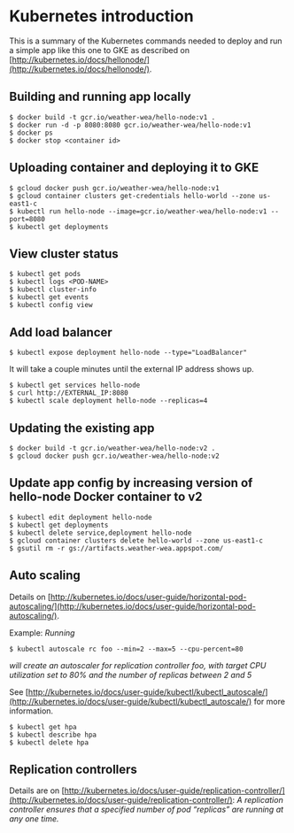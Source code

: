# Kubernetes introduction

This is a summary of the Kubernetes commands needed to deploy and run a simple app like this one to GKE as described on [http://kubernetes.io/docs/hellonode/](http://kubernetes.io/docs/hellonode/).

## Building and running app locally

    $ docker build -t gcr.io/weather-wea/hello-node:v1 .
    $ docker run -d -p 8080:8080 gcr.io/weather-wea/hello-node:v1
    $ docker ps
    $ docker stop <container id>

## Uploading container and deploying it to GKE

    $ gcloud docker push gcr.io/weather-wea/hello-node:v1
    $ gcloud container clusters get-credentials hello-world --zone us-east1-c
    $ kubectl run hello-node --image=gcr.io/weather-wea/hello-node:v1 --port=8080
    $ kubectl get deployments

## View cluster status

    $ kubectl get pods
    $ kubectl logs <POD-NAME>
    $ kubectl cluster-info
    $ kubectl get events
    $ kubectl config view

## Add load balancer

    $ kubectl expose deployment hello-node --type="LoadBalancer"

It will take a couple minutes until the external IP address shows up.

    $ kubectl get services hello-node
    $ curl http://EXTERNAL_IP:8080
    $ kubectl scale deployment hello-node --replicas=4

## Updating the existing app

    $ docker build -t gcr.io/weather-wea/hello-node:v2 .
    $ gcloud docker push gcr.io/weather-wea/hello-node:v2

## Update app config by increasing version of hello-node Docker container to v2

    $ kubectl edit deployment hello-node
    $ kubectl get deployments
    $ kubectl delete service,deployment hello-node
    $ gcloud container clusters delete hello-world --zone us-east1-c
    $ gsutil rm -r gs://artifacts.weather-wea.appspot.com/

## Auto scaling

Details on [http://kubernetes.io/docs/user-guide/horizontal-pod-autoscaling/](http://kubernetes.io/docs/user-guide/horizontal-pod-autoscaling/).

Example: *Running*

    $ kubectl autoscale rc foo --min=2 --max=5 --cpu-percent=80

*will create an autoscaler for replication controller foo, with target CPU utilization set to 80% and the number of replicas between 2 and 5*

See [http://kubernetes.io/docs/user-guide/kubectl/kubectl_autoscale/](http://kubernetes.io/docs/user-guide/kubectl/kubectl_autoscale/) for more information.

    $ kubectl get hpa
    $ kubectl describe hpa
    $ kubectl delete hpa

## Replication controllers

Details are on [http://kubernetes.io/docs/user-guide/replication-controller/](http://kubernetes.io/docs/user-guide/replication-controller/): *A replication controller ensures that a specified number of pod “replicas” are running at any one time.*
